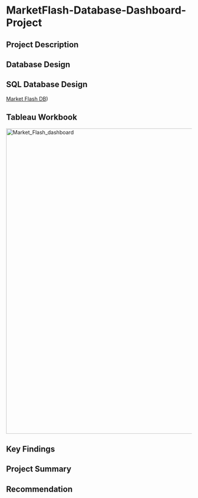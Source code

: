 # MarketFlash-Database-Dashboard-Project

## Project  Description

## Database Design

## SQL Database Design

[Market Flash DB](https://github.com/Nigar1209/MarketFlash-Database-Dashboard-Project/blob/main/sql_db/Database_MarketFlash.db))

## Tableau Workbook

<img width="1018" height="829" alt="Market_Flash_dashboard" src="https://github.com/user-attachments/assets/1015f145-78fe-4b4d-a776-6022b5d1e532" />

    
## Key Findings

## Project Summary

## Recommendation 
